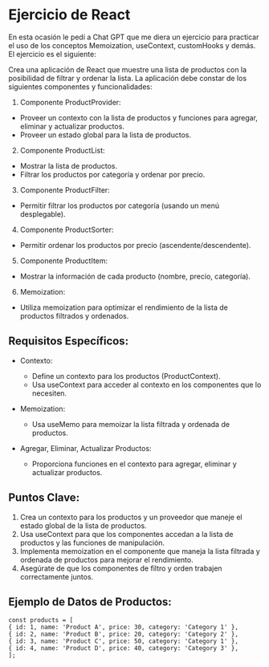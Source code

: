 # Ejercicio de React

En esta ocasión le pedí a Chat GPT que me diera un ejercicio para practicar el uso de los conceptos Memoization, useContext, customHooks y demás.
El ejercicio es el siguiente:

Crea una aplicación de React que muestre una lista de productos con la posibilidad de filtrar y ordenar la lista. La aplicación debe constar de los siguientes componentes y funcionalidades:

1. Componente ProductProvider:

- Proveer un contexto con la lista de productos y funciones para agregar, eliminar y actualizar productos.
- Proveer un estado global para la lista de productos.

2. Componente ProductList:

- Mostrar la lista de productos.
- Filtrar los productos por categoría y ordenar por precio.

3. Componente ProductFilter:

- Permitir filtrar los productos por categoría (usando un menú desplegable).

4. Componente ProductSorter:

- Permitir ordenar los productos por precio (ascendente/descendente).

5. Componente ProductItem:

- Mostrar la información de cada producto (nombre, precio, categoría).

6. Memoization:

- Utiliza memoization para optimizar el rendimiento de la lista de productos filtrados y ordenados.

## Requisitos Específicos:

- Contexto:

  - Define un contexto para los productos (ProductContext).
  - Usa useContext para acceder al contexto en los componentes que lo necesiten.

- Memoization:
  - Usa useMemo para memoizar la lista filtrada y ordenada de productos.
- Agregar, Eliminar, Actualizar Productos:
  - Proporciona funciones en el contexto para agregar, eliminar y actualizar productos.

## Puntos Clave:

1. Crea un contexto para los productos y un proveedor que maneje el estado global de la lista de productos.
2. Usa useContext para que los componentes accedan a la lista de productos y las funciones de manipulación.
3. Implementa memoization en el componente que maneja la lista filtrada y ordenada de productos para mejorar el rendimiento.
4. Asegúrate de que los componentes de filtro y orden trabajen correctamente juntos.

## Ejemplo de Datos de Productos:

```
const products = [
{ id: 1, name: 'Product A', price: 30, category: 'Category 1' },
{ id: 2, name: 'Product B', price: 20, category: 'Category 2' },
{ id: 3, name: 'Product C', price: 50, category: 'Category 1' },
{ id: 4, name: 'Product D', price: 40, category: 'Category 3' },
];

```
